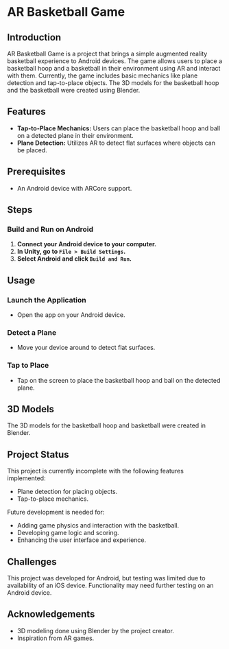 # AR Basketball Game

## Introduction

AR Basketball Game is a project that brings a simple augmented reality basketball experience to Android devices. The game allows users to place a basketball hoop and a basketball in their environment using AR and interact with them. Currently, the game includes basic mechanics like plane detection and tap-to-place objects. The 3D models for the basketball hoop and the basketball were created using Blender.

## Features

- **Tap-to-Place Mechanics:** Users can place the basketball hoop and ball on a detected plane in their environment.
- **Plane Detection:** Utilizes AR to detect flat surfaces where objects can be placed.

## Prerequisites

- An Android device with ARCore support.

## Steps

### Build and Run on Android

1. **Connect your Android device to your computer.**
2. **In Unity, go to `File > Build Settings`.**
3. **Select Android and click `Build and Run`.**

## Usage

### Launch the Application

- Open the app on your Android device.

### Detect a Plane

- Move your device around to detect flat surfaces.

### Tap to Place

- Tap on the screen to place the basketball hoop and ball on the detected plane.

## 3D Models

The 3D models for the basketball hoop and basketball were created in Blender.

## Project Status

This project is currently incomplete with the following features implemented:

- Plane detection for placing objects.
- Tap-to-place mechanics.

Future development is needed for:

- Adding game physics and interaction with the basketball.
- Developing game logic and scoring.
- Enhancing the user interface and experience.

## Challenges

This project was developed for Android, but testing was limited due to availability of an iOS device. Functionality may need further testing on an Android device.

## Acknowledgements

- 3D modeling done using Blender by the project creator.
- Inspiration from AR games.
